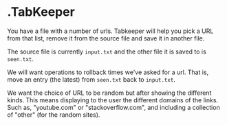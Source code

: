 # .TabKeeper

You have a file with a number of urls. 
Tabkeeper will help you pick a URL from that list,
remove it from the source file and save it in another file.

The source file is currently ```input.txt``` and the 
other file it is saved to is ```seen.txt```. 

We will want operations to rollback times we've asked 
for a url. That is, move an entry (the latest) from 
```seen.txt``` back to ```input.txt```. 

We want the choice of URL to be random but after 
showing the different kinds. This means displaying
to the user the different domains of the links.
Such as, "youtube.com" or "stackoverflow.com", and 
including a collection of "other" (for the random sites).



